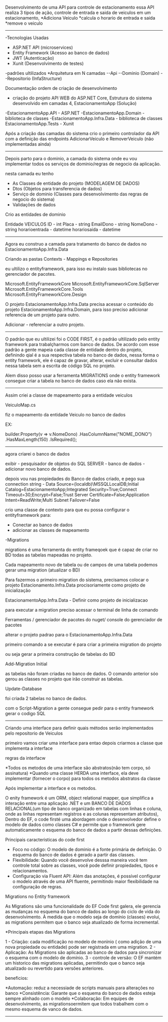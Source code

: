 Desenvolvimento de uma API para controle de estacionamento
essa API realiza 3 tipos de ação, controle de entrada e saida de veiculos em um estacionamento,
*Adiciona Veiculo
*calcula o horario de entrada e saida
*remove o veiculo

------------------------------------------------------------------------------------------

-Tecnologias Usadas
* ASP.NET API (microservices)
* Entity Framework (Acesso ao banco de dados)
* JWT (Autenticação)
* Xunit (Desenvolvimento de testes)

-padrões ultilizados
*Arquitetura em N camadas
--Api
--Dominio (Domain)
--Repositorio (InfaStructure)

Documentação ordem de criação de desenvolvimento

- criação do projeto API WEB do ASP.NET Core, Estrutura do sistema desenvolvido em camadas 4,
EstacionamentoApp (Solução)

-EstacionamentoApp.API - ASP.NET
-EstacionamentoApp.Domain - biblioteca de classes
-EstacionamentoApp.Infra.Data - biblioteca de classes
EstacionamentoApp.Tests - Xunit


Após a criação das camadas do sistema crio o primeiro controlador da API com a definição das endpoints 
AdicionarVeiculo e RemoverVeiculo (não implementadas ainda)

------------------------------------------------------------------------------------------

Depois parto para o dominio, a camada do sistema onde eu vou implementar todos os serviços de dominio/regras de
negocio da aplicação.

nesta camada eu tenho 

- As Classes de entidade do projeto (MODELAGEM DE DADOS)
- Dtos (Objetos para transferencia de dados)
- Serviço de dominio (Classes para desenvolvimento das regras de negocio do sistema)
- Validações de dados

Crio as entidades de dominio

Entidade
    VEICULOS
ID - int
Placa - string
EmailDono - string
NomeDono - string
horarioentrada - datetime
horariosaida - datetime


------------------------------------------------------------------------------------------


Agora eu construo a camada para tratamento do banco de dados no EstacionamentoApp.Infra.Data

Criando as pastas Contexts - Mappings e Repositories

eu ultilizo o entityframework, para isso eu instalo suas bibliotecas no gerenciador de pacotes.

Microsoft.EntityFrameworkCore
Microsoft.EntityFrameworkCore.SqlServer
Microsoft.EntityFrameworkCore.Tools
Microsoft.EntityFrameworkCore.Design

O projeto EstacionamentoApp.Infra.Data precisa acessar o conteúdo do projeto
EstacionamentoApp.Infra.Domain, para isso preciso adicionar referencia de um
projeto para outro.

Adicionar - referenciar a outro projeto.


-----------------------------------------------------------------------------------------

O padrão que eu ultilizei foi o CODE FIRST, é o padrão ultilizado pelo entity framework para trabalçharmos com banco de dados. De acordo com esse padrão
a gente mapeia cada classe de entidade dentro do projeto, definindo qial é a sua respectiva tabela no banco de dados, nessa forma o entity framework, ele é capaz de
gravar, alterar, excluir e consultar dados nessa tabela sem a escrita de código SQL no projeto.

Alem disso posso usar a ferramenta MIGRATIONS onde o entity framework consegue criar a tabela no banco de dados
caso ela não exista.

---------------------------------------------------------------------------
Assim criei a classe de mapeamento para a entidade veiculos

VeiculoMap.cs

fiz o mapeamento da entidade Veiculo no banco de dados

EX:

builder.Property(v => v.NomeDono)
.HasColumnName("NOME_DONO")
.HasMaxLength(150) 
.IsRequired(); 

-----------------------------------------------------------------------------

agora criarei o banco de dados

exibir - pesquisador de objetos do SQL SERVER - banco de dados - adicionar novo banco de dados.

depois vou nas propiedades do Banco de dados criado, e pego sua connection string - Data Source=(localdb)\MSSQLLocalDB;Initial Catalog=EstacionamentoApp;Integrated Security=True;Connect Timeout=30;Encrypt=False;Trust Server Certificate=False;Application Intent=ReadWrite;Multi Subnet Failover=False

crio uma classe de contexto para que eu possa configurar o entityframework para:

* Conectar ao banco de dados
* adicionar as classes de mapeamento



-Migrations

migrations é uma ferramenta do entity frameqoek que é capaz de criar no BD todas as tabelas mapeadas
no projeto.

Cada mapeamento novo de tabela ou de campos de uma tabela podemos gerar uma migration (atualizar o BD)


Para fazermos o primeiro migration do sistema, precisamos colocar o projeto
Estacionamento.Infra.Data procisoriamente como projeto de inicialização

EstacionamentoApp.Infra.Data - Definir como projeto de inicializacao

para executar a migration preciso acessar o terminal de linha de comando

Ferramentas / gerenciador de pacotes do nuget/ console do gerenciador de pacotes

alterar o projeto padrao para o EstacionamentoApp.Infra.Data

primeiro comando a se executar é para criar a primeira migration do projeto

ou seja gerar a primeira construção de tabelas do BD

Add-Migration Initial

as tabelas não foram criadas no banco de dados. O comando anterior sóo gerou as classes no projeto
que irão construir as tabelas.

Update-Database

foi criada 2 tabelas no banco de dados.

com o Script-Migration a gente consegue pedir para o entity framework
gerar o codigo SQL

----------------------------------------------------------------------

Criando uma interface para definir quais métodos serão implementados pelo repositorio de Veiculos

primeiro vamos criar uma interface para entao depois criarmos
 a classe que implementa a interface

regras da interfacw 

*Todos os metodos de uma interface são abstratos(não tem corpo, só assinatura)
*Quando uma classe HERDA uma interface, ela deve implementar (fornecer o corpo) para todos os metodos abstratos da classe


Após implementar a interface e os metodos.

O enity framework é um ORM, object relational mapper, que simplifica a interação entre uma aplicação .NET e um BANCO DE DADOS RELACIONAL(um tipo de banco organizado em tabelas com linhas e coluna, onde as linhas representam registros e as colunas representam
atributos), Dentro do EF, o code firsté uma abordagem onde o desenvolvedor define o modelo de dados como classes C# e permite que o framework gere automaticamente o esquema do banco de dados a partir dessas definições.

Principais caracteristicas do code first
- Foco no código: O modelo de dominio é a fonte primária de definição. O esquema do banco de dados é gerado a partir das classes.
- Flexibilidade: Quando você desenvolve desssa maneira você tem controle total sobre as classes, você pode definir propiedades, tipos e relacionamentos.
- Configuração via Fluent API: Além das anotações, é possível configurar o modelo através de uma API fluente, permitindo maior flexibilidade na configuração de regras.
 
Migrations no Entity framework

As Migrations são uma funcionalidade do EF Code first galera, ele gerencia as mudanças no esquema do banco de dados ao longo do ciclo de vida do desenvolvimento. À medida que o modelo seja de domínio (classes) evolui, as migrations permitem que o banco seja atualizado de forma incremental.

*Principais etapas das Migrations

1 - Criação: cada modificação no modelo de monìnio ( como adição de uma nova propiedade ou entidade) pode ser registrada em uma migration.
2 - Aplicação: As Migrations são aplicadas ao banco de dados para sincronizar o esquema com o modelo de domínio.
3 - controle de versão: O EF mantém um historico das migrations aplicadas, permitindo que o banco seja atualizado ou revertido para versões anteriores.


beneficios:

*Automação: reduz a necessiade de scripts manuais para alterações no banco
*Consistência: Garante que o esquema do banco de dados esteja sempre alinhado com o modelo
*Colaboração: Em equipes de desenvolvimento, as migrationsoermitem que todos trabalhem com o mesmo esquema de vanco de dados.

----------------------------------------------------------------------------------------















